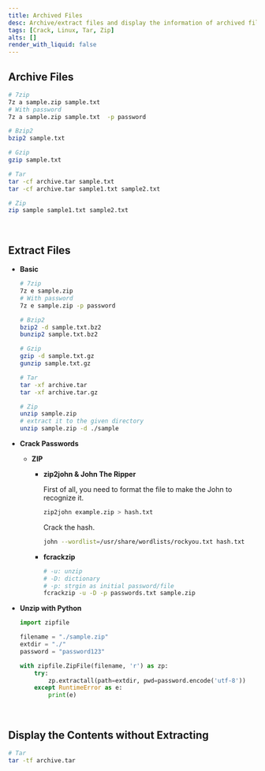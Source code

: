 ```yaml
---
title: Archived Files
desc: Archive/extract files and display the information of archived files.
tags: [Crack, Linux, Tar, Zip]
alts: []
render_with_liquid: false
---
```


## Archive Files

```sh
# 7zip
7z a sample.zip sample.txt
# With password
7z a sample.zip sample.txt  -p password

# Bzip2
bzip2 sample.txt

# Gzip
gzip sample.txt

# Tar
tar -cf archive.tar sample.txt
tar -cf archive.tar sample1.txt sample2.txt

# Zip
zip sample sample1.txt sample2.txt
```

<br />

## Extract Files

- **Basic**

    ```sh
    # 7zip
    7z e sample.zip
    # With password
    7z e sample.zip -p password

    # Bzip2
    bzip2 -d sample.txt.bz2
    bunzip2 sample.txt.bz2

    # Gzip
    gzip -d sample.txt.gz
    gunzip sample.txt.gz

    # Tar
    tar -xf archive.tar
    tar -xf archive.tar.gz

    # Zip
    unzip sample.zip
    # extract it to the given directory
    unzip sample.zip -d ./sample
    ```

- **Crack Passwords**

    - **ZIP**
        
        - **zip2john & John The Ripper**

            First of all, you need to format the file to make the John to recognize it.

            ```sh
            zip2john example.zip > hash.txt
            ```

            Crack the hash.

            ```sh
            john --wordlist=/usr/share/wordlists/rockyou.txt hash.txt
            ```

        - **fcrackzip**

            ```sh
            # -u: unzip
            # -D: dictionary
            # -p: strgin as initial password/file
            fcrackzip -u -D -p passwords.txt sample.zip
            ```

- **Unzip with Python**

    ```py
    import zipfile

    filename = "./sample.zip"
    extdir = "./"
    password = "password123"

    with zipfile.ZipFile(filename, 'r') as zp:
        try:
            zp.extractall(path=extdir, pwd=password.encode('utf-8'))
        except RuntimeError as e:
            print(e)
    ```

<br />

## Display the Contents without Extracting

```sh
# Tar
tar -tf archive.tar
```